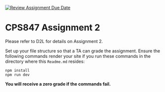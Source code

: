 [![Review Assignment Due Date](https://classroom.github.com/assets/deadline-readme-button-24ddc0f5d75046c5622901739e7c5dd533143b0c8e959d652212380cedb1ea36.svg)](https://classroom.github.com/a/MI5agBH5)
# CPS847 Assignment 2
Please refer to D2L for details on Assignment 2.

Set up your file structure so that a TA can grade the assignment. Ensure the following commands render your site if you run these commands in the directory where this `Readme.md` resides:

```shell
npm install
npm run dev
```

**You will receive a zero grade if the commands fail.**

 
 
